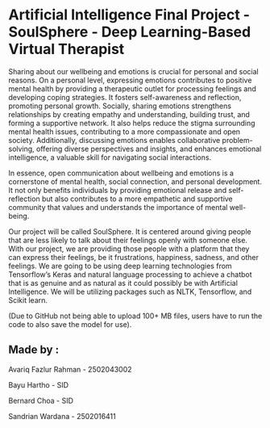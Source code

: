 # Artificial Intelligence Final Project - SoulSphere - Deep Learning-Based Virtual Therapist

Sharing about our wellbeing and emotions is crucial for personal and social reasons. On a personal level, expressing emotions contributes to positive mental health by providing a therapeutic outlet for processing feelings and developing coping strategies. It fosters self-awareness and reflection, promoting personal growth. Socially, sharing emotions strengthens relationships by creating empathy and understanding, building trust, and forming a supportive network. It also helps reduce the stigma surrounding mental health issues, contributing to a more compassionate and open society. Additionally, discussing emotions enables collaborative problem-solving, offering diverse perspectives and insights, and enhances emotional intelligence, a valuable skill for navigating social interactions.

In essence, open communication about wellbeing and emotions is a cornerstone of mental health, social connection, and personal development. It not only benefits individuals by providing emotional release and self-reflection but also contributes to a more empathetic and supportive community that values and understands the importance of mental well-being.

Our project will be called SoulSphere. It is centered around giving people that are less likely to talk about their feelings openly with someone else. With our project, we are providing those people with a platform that they can express their feelings, be it frustrations, happiness, sadness, and other feelings. We are going to be using deep learning technologies from Tensorflow’s Keras and natural language processing to achieve a chatbot that is as genuine and as natural as it could possibly be with Artificial Intelligence. We will be utilizing packages such as NLTK, Tensorflow, and Scikit learn.

(Due to GitHub not being able to upload 100+ MB files, users have to run the code to also save the model for use).

## Made by :

Avariq Fazlur Rahman - 2502043002

Bayu Hartho - SID

Bernard Choa - SID

Sandrian Wardana - 2502016411

